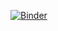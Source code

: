 [![Binder](https://mybinder.org/badge_logo.svg)](https://mybinder.org/v2/gh/siisodaa/research/HEAD)
